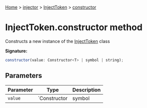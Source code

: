 [Home](./index) &gt; [injector](./injector.md) &gt; [InjectToken](./injector.injecttoken.md) &gt; [constructor](./injector.injecttoken.constructor.md)

# InjectToken.constructor method

Constructs a new instance of the [InjectToken](./injector.injecttoken.md) class

**Signature:**
```javascript
constructor(value: Constructor<T> | symbol | string);
```

## Parameters

|  Parameter | Type | Description |
|  --- | --- | --- |
|  `value` | `Constructor<T> | symbol | string` |  |

